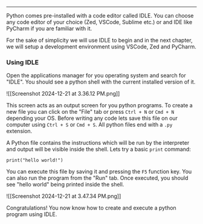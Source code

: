 ------------------------------------------------------------------------

Python comes pre-installed with a code editor called IDLE. You can choose any code editor of your choice (Zed, VSCode, Sublime etc.) or and IDE like PyCharm if you are familiar with it.

For the sake of simplicity we will use IDLE to begin and in the next chapter, we will setup a development environment using VSCode, Zed and PyCharm.

### Using IDLE

Open the applications manager for you operating system and search for "IDLE". You should see a python shell with the current installed version of it.

![[Screenshot 2024-12-21 at 3.36.12 PM.png]]

This screen acts as an output screen for you python programs. To create a new file you can click on the "File" tab or press `Ctrl + N`  or `Cmd + N` depending your OS. Before writing any code lets save this file on our computer using `Ctrl + S` or `Cmd + S`. All python files end with a `.py` extension.

A Python file contains the instructions which will be run by the interpreter and output will be visible inside the shell. Lets try a basic `print` command:

```
print("hello world!")
```

You can execute this file by saving it and pressing the `F5` function key. You can also run the program from the "Run" tab. Once executed, you should see "hello world" being printed inside the shell.

![[Screenshot 2024-12-21 at 3.47.34 PM.png]]

Congratulations! You now know how to create and execute a python program using IDLE.